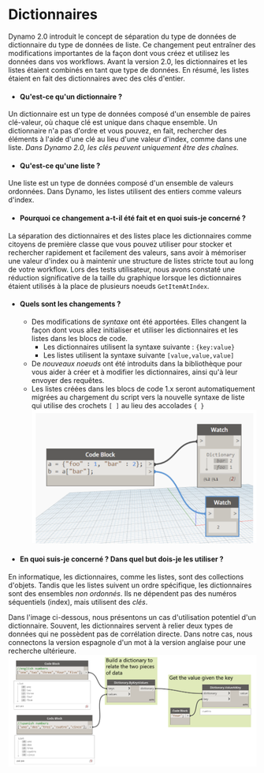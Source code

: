 # Dictionnaires
Dynamo 2.0 introduit le concept de séparation du type de données de dictionnaire du type de données de liste. Ce changement peut entraîner des modifications importantes de la façon dont vous créez et utilisez les données dans vos workflows. Avant la version 2.0, les dictionnaires et les listes étaient combinés en tant que type de données. En résumé, les listes étaient en fait des dictionnaires avec des clés d'entier.

* #### Qu'est-ce qu'un dictionnaire ?
Un dictionnaire est un type de données composé d'un ensemble de paires clé-valeur, où chaque clé est unique dans chaque ensemble. Un dictionnaire n'a pas d'ordre et vous pouvez, en fait, rechercher des éléments à l'aide d'une clé au lieu d'une valeur d'index, comme dans une liste. *Dans Dynamo 2.0, les clés peuvent uniquement être des chaînes.*

* #### Qu'est-ce qu'une liste ?
Une liste est un type de données composé d'un ensemble de valeurs ordonnées. Dans Dynamo, les listes utilisent des entiers comme valeurs d'index.

* #### Pourquoi ce changement a-t-il été fait et en quoi suis-je concerné ?
La séparation des dictionnaires et des listes place les dictionnaires comme citoyens de première classe que vous pouvez utiliser pour stocker et rechercher rapidement et facilement des valeurs, sans avoir à mémoriser une valeur d'index ou à maintenir une structure de listes stricte tout au long de votre workflow. Lors des tests utilisateur, nous avons constaté une réduction significative de la taille du graphique lorsque les dictionnaires étaient utilisés à la place de plusieurs noeuds ```GetItemAtIndex```.

* #### Quels sont les changements ?
  * Des modifications de *syntaxe* ont été apportées. Elles changent la façon dont vous allez initialiser et utiliser les dictionnaires et les listes dans les blocs de code.
    * Les dictionnaires utilisent la syntaxe suivante : ```{key:value}```
    * Les listes utilisent la syntaxe suivante ```[value,value,value]```
  * De *nouveaux noeuds* ont été introduits dans la bibliothèque pour vous aider à créer et à modifier les dictionnaires, ainsi qu'à leur envoyer des requêtes.
  * Les listes créées dans les blocs de code 1.x seront automatiquement migrées au chargement du script vers la nouvelle syntaxe de liste qui utilise des crochets ```[ ]``` au lieu des accolades ```{ }``` ![IMAGE](images/9-1/DYN20_Dictionary.png)

* #### En quoi suis-je concerné ? Dans quel but dois-je les utiliser ?
En informatique, les dictionnaires, comme les listes, sont des collections d'objets. Tandis que les listes suivent un ordre spécifique, les dictionnaires sont des ensembles *non ordonnés*. Ils ne dépendent pas des numéros séquentiels (index), mais utilisent des *clés*.

Dans l'image ci-dessous, nous présentons un cas d'utilisation potentiel d'un dictionnaire. Souvent, les dictionnaires servent à relier deux types de données qui ne possèdent pas de corrélation directe. Dans notre cas, nous connectons la version espagnole d'un mot à la version anglaise pour une recherche ultérieure. ![IMAGE](images/9-1/9-1_dictionaryExample.png)

